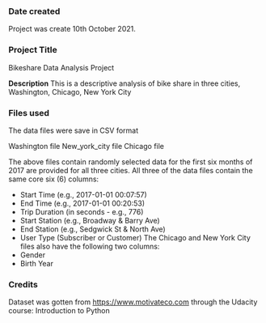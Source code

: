 
### Date created
Project was create 10th October 2021.

### Project Title
Bikeshare Data Analysis Project

**Description**
This is a descriptive analysis of bike share in three cities, Washington, Chicago, New York City


### Files used
The data files were save in CSV format

Washington  file
New_york_city file
Chicago  file

The above files contain randomly selected data for the first six months of 2017 are provided for all three cities. All three of the data files contain the same core six (6) columns:


*	Start Time (e.g., 2017-01-01 00:07:57)
*	End Time (e.g., 2017-01-01 00:20:53)
*	Trip Duration (in seconds - e.g., 776)
*	Start Station (e.g., Broadway & Barry Ave)
*	End Station (e.g., Sedgwick St & North Ave)
*	User Type (Subscriber or Customer)
The Chicago and New York City files also have the following two columns:
*	Gender
*	Birth Year


### Credits
Dataset was gotten from https://www.motivateco.com through the Udacity course: Introduction to Python


